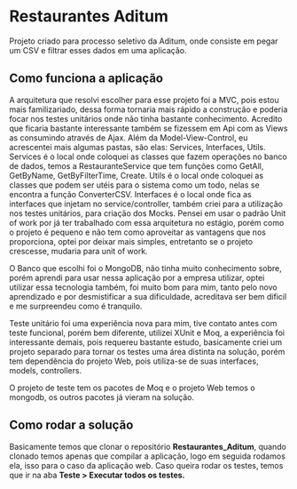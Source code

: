 # Restaurantes Aditum
Projeto criado para processo seletivo da Aditum, onde consiste em pegar um CSV e filtrar esses dados em uma aplicação.

<h2>Como funciona a aplicação</h2>
<p>A arquitetura que resolvi escolher para esse projeto foi a MVC, pois estou mais familizariado, dessa forma tornaria mais rápido a construção e poderia focar nos testes unitários onde não tinha bastante conhecimento. Acredito que ficaria bastante interessante também se fizessem em Api com as Views as consumindo através de Ajax. Além da Model-View-Control, eu acrescentei mais algumas pastas, são elas: Services, Interfaces, Utils. Services é o local onde coloquei as classes que fazem operações no banco de dados, temos a RestauranteService que tem funções como GetAll, GetByName, GetByFilterTime, Create. Utils é o local onde coloquei as classes que podem ser utéis para o sistema como um todo, nelas se encontra a função ConverterCSV. Interfaces é o local onde fica as interfaces que injetam no service/controller, também criei para a utilização nos testes unitários, para criação dos Mocks. Pensei em usar o padrão Unit of work por já ter trabalhado com essa arquitetura no estágio, porém como o projeto é pequeno e não tem como aproveitar as vantagens que nos proporciona, optei por deixar mais simples, entretanto se o projeto crescesse, mudaria para unit of work.</p><p> O Banco que escolhi foi o MongoDB, não tinha muito conhecimento sobre, porém aprendi para usar nessa aplicação por a empresa utilizar, optei utilizar essa tecnologia também, foi muito bom para mim, tanto pelo novo aprendizado e por desmistificar a sua dificuldade, acreditava ser bem dificil e me surpreendeu como é tranquilo. </p><p>Teste unitário foi uma experiência nova para mim, tive contato antes com teste funcional, porém bem diferente, utilizei XUnit e Moq, a experiência foi interessante demais, pois requereu bastante estudo, basicamente criei um projeto separado para tornar os testes uma área distinta na solução, porém tem dependência do projeto Web, pois utiliza-se de suas interfaces, models, controllers.</p><p>O projeto de teste tem os pacotes de Moq e o projeto Web temos o mongodb, os outros pacotes já vieram na solução.</p>

<h2>Como rodar a solução</h2>

<p>Basicamente temos que clonar o repositório <b>Restaurantes_Aditum</b>, quando clonado temos apenas que compilar a aplicação, logo em seguida rodamos ela, isso para o caso da aplicação web. Caso queira rodar os testes, temos que ir na aba <b>Teste > Executar todos os testes.</b></p>
